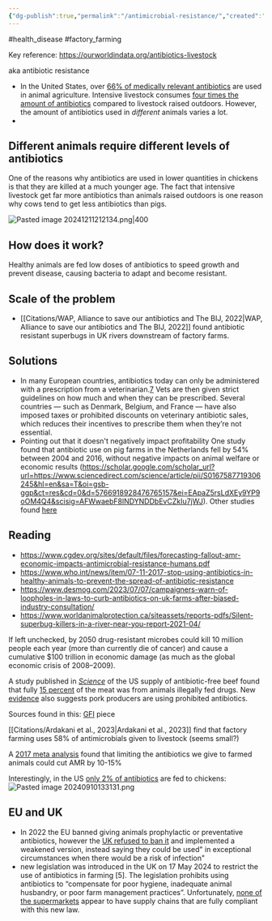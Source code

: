 ```yaml
---
{"dg-publish":true,"permalink":"/antimicrobial-resistance/","created":"2024-04-22T12:46:10.000+01:00","updated":"2025-10-10T23:49:33.163+01:00"}
---
```


#health_disease  #factory_farming 

Key reference: https://ourworldindata.org/antibiotics-livestock

aka antibiotic resistance

- In the United States, over [66% of medically relevant antibiotics](https://www.mdpi.com/2079-6382/9/12/918) are used in animal agriculture. Intensive livestock consumes [four times the amount of antibiotics](https://ourworldindata.org/antibiotics-livestock) compared to livestock raised outdoors. However, the amount of antibiotics used in _different_ animals varies a lot. 
- 

## Different animals require different levels of antibiotics
One of the reasons why antibiotics are used in lower quantities in chickens is that they are killed at a much younger age. The fact that intensive livestock get far more antibiotics than animals raised outdoors is one reason why cows tend to get less antibiotics than pigs.

![Pasted image 20241211212134.png|400](/img/user/Pasted%20image%2020241211212134.png)

## How does it work?
Healthy animals are fed low doses of antibiotics to speed growth and prevent disease, causing bacteria to adapt and become resistant.

## Scale of the problem
- [[Citations/WAP, Alliance to save our antibiotics and The BIJ, 2022\|WAP, Alliance to save our antibiotics and The BIJ, 2022]] found antibiotic resistant superbugs in UK rivers downstream of factory farms.

## Solutions
- In many European countries, antibiotics today can only be administered with a prescription from a veterinarian.[7](https://ourworldindata.org/antibiotics-livestock#note-7) Vets are then given strict guidelines on how much and when they can be prescribed. Several countries — such as Denmark, Belgium, and France — have also imposed taxes or prohibited discounts on veterinary antibiotic sales, which reduces their incentives to prescribe them when they’re not essential.
- Pointing out that it doesn't negatively impact profitability One study found that antibiotic use on pig farms in the Netherlands fell by 54% between 2004 and 2016, without negative impacts on animal welfare or economic results (https://scholar.google.com/scholar_url?url=https://www.sciencedirect.com/science/article/pii/S0167587719306245&hl=en&sa=T&oi=gsb-ggp&ct=res&cd=0&d=5766918928476765157&ei=EApaZ5rsLdXEy9YP9oOM4Q4&scisig=AFWwaebF8lNDYNDDbEvCZkIu7jWJ). Other studies found [here](https://ourworldindata.org/antibiotics-livestock) 
## Reading
- https://www.cgdev.org/sites/default/files/forecasting-fallout-amr-economic-impacts-antimicrobial-resistance-humans.pdf
- https://www.who.int/news/item/07-11-2017-stop-using-antibiotics-in-healthy-animals-to-prevent-the-spread-of-antibiotic-resistance
- https://www.desmog.com/2023/07/07/campaigners-warn-of-loopholes-in-laws-to-curb-antibiotics-on-uk-farms-after-biased-industry-consultation/
- https://www.worldanimalprotection.ca/siteassets/reports-pdfs/Silent-superbug-killers-in-a-river-near-you-report-2021-04/

If left unchecked, by 2050 drug-resistant microbes could kill 10 million people each year (more than currently die of cancer) and cause a cumulative $100 trillion in economic damage (as much as the global economic crisis of 2008–2009).

A study published in [*Science*](https://www.science.org/doi/10.1126/science.abj1823) of the US supply of antibiotic-free beef found that fully [15 percent](https://www.consumerreports.org/health/no-antibiotic-claims-on-beef-may-not-be-reliable-a3433700667/) of the meat was from animals illegally fed drugs. New [evidence](https://civileats.com/2024/06/12/medically-important-antibiotics-are-still-being-used-to-fatten-up-pigs/) also suggests pork producers are using prohibited antibiotics.

Sources found in this: [GFI](https://gfi.org/wp-content/uploads/2021/02/GFI-Plant-Based-Meat-Fact-Sheet_Environmental-Comparison.pdf) piece

[[Citations/Ardakani et al., 2023\|Ardakani et al., 2023]] find that factory farming uses 58% of antimicrobials given to livestock (seems small?)

A [2017 meta analysis](https://pubmed.ncbi.nlm.nih.gov/29387833/) found that limiting the antibiotics we give to farmed animals could cut AMR by 10-15%

Interestingly, in the US [only 2% of antibiotics](https://www.fda.gov/animal-veterinary/antimicrobial-resistance/2022-summary-report-antimicrobials-sold-or-distributed-use-food-producing-animals) are fed to chickens:
![Pasted image 20240910133131.png](/img/user/Pasted%20image%2020240910133131.png)

## EU and UK
- In 2022 the EU banned giving animals prophylactic or preventative antibiotics, however the [UK refused to ban it](https://www.sustainweb.org/news/may24-farm-antibiotics-legislation/) and implemented a weakened version, instead saying they could be used" in exceptional circumstances when there would be a risk of infection"
- new legislation was introduced in the UK on 17 May 2024 to restrict the use of antibiotics in farming [5]. The legislation prohibits using antibiotics to “compensate for poor hygiene, inadequate animal husbandry, or poor farm management practices”. Unfortunately, [none of the supermarkets](https://www.saveourantibiotics.org/news/press-release/alliance-publishes-new-report-on-supermarket-policies/) appear to have supply chains that are fully compliant with this new law.